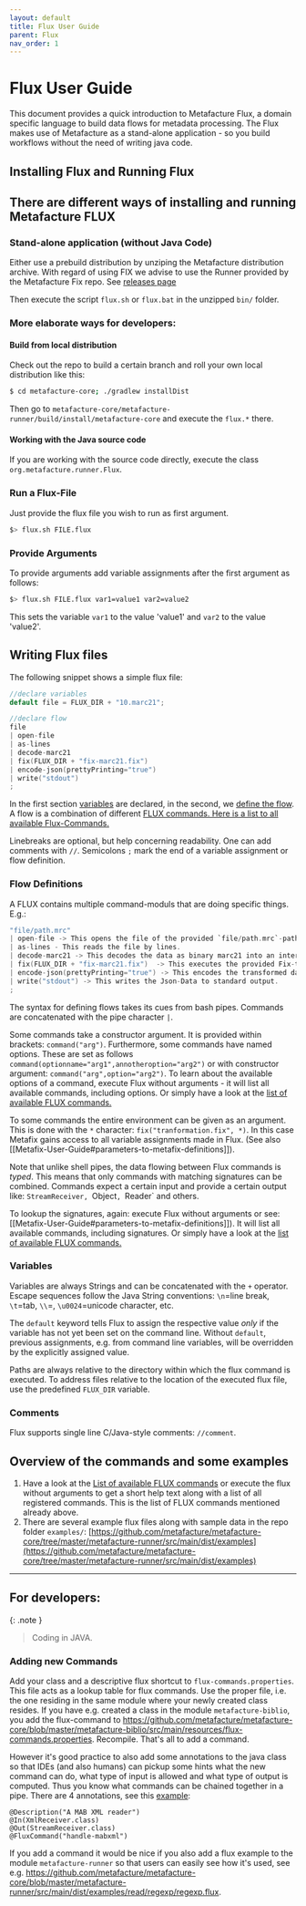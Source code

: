 ```yaml
---
layout: default
title: Flux User Guide
parent: Flux
nav_order: 1
---
```


# Flux User Guide

This document provides a quick introduction to Metafacture Flux, a domain specific language to build data flows for metadata processing.
The Flux makes use of Metafacture as a stand-alone application - so you build workflows without the need of writing java code.


## Installing Flux and Running Flux

## There are different ways of installing and running Metafacture FLUX
### Stand-alone application (without Java Code)

Either use a prebuild distribution by unziping the Metafacture distribution archive. With regard of using FIX we advise to use the Runner provided by the Metafacture Fix repo. See [releases page](https://github.com/metafacture/metafacture-fix/releases)

Then execute the script `flux.sh` or `flux.bat` in the unzipped `bin/` folder.

### More elaborate ways for developers:

#### Build from local distribution
Check out the repo to build a certain branch and roll your own local distribution like this:
```bash
$ cd metafacture-core; ./gradlew installDist
```

Then go to `metafacture-core/metafacture-runner/build/install/metafacture-core` and execute the `flux.*` there.

#### Working with the Java source code 

If you are working with the source code directly, execute the class `org.metafacture.runner.Flux`.

### Run a Flux-File

Just provide the flux file you wish to run as first argument.

```bash
$> flux.sh FILE.flux
```

### Provide Arguments
To provide arguments add variable assignments after the first argument as follows:
```bash
$> flux.sh FILE.flux var1=value1 var2=value2
```
This sets the variable `var1` to the value 'value1' and `var2` to the value 'value2'.

## Writing Flux files
The following snippet shows a simple flux file:

```c
//declare variables
default file = FLUX_DIR + "10.marc21";

//declare flow
file
| open-file
| as-lines
| decode-marc21
| fix(FLUX_DIR + "fix-marc21.fix")
| encode-json(prettyPrinting="true")
| write("stdout")
;
```

In the first section [variables](#variables) are declared, in the second, we [define the flow](#flow-definitions).
A flow is a combination of different [FLUX commands. Here is a list to all available Flux-Commands.](/docs/flux/flux-commands.html)

Linebreaks are optional, but help concerning readability. One can add comments with `//`.
Semicolons `;` mark the end of a variable assignment or flow definition. 

### Flow Definitions

A FLUX contains multiple command-moduls that are doing specific things. E.g.:

```C
"file/path.mrc"
| open-file -> This opens the file of the provided `file/path.mrc`-path.
| as-lines - This reads the file by lines.
| decode-marc21 -> This decodes the data as binary marc21 into an internal format.
| fix(FLUX_DIR + "fix-marc21.fix")  -> This executes the provided Fix-transformation.
| encode-json(prettyPrinting="true") -> This encodes the transformed data as JSON-Format.
| write("stdout") -> This writes the Json-Data to standard output.
;
``````

The syntax for defining flows takes its cues from bash pipes. Commands are concatenated with the pipe character `|`. 

Some commands take a constructor argument. It is provided within brackets: `command("arg")`.
Furthermore, some commands have named options. These are set as follows `command(optionname="arg1",annotheroption="arg2")` or with constructor argument: `command("arg",option="arg2")`.
To learn about the available options of a command, execute Flux without arguments - it will list all available commands, including options. Or simply have a look at the [list of available FLUX commands.](/flux-commands.md)


To some commands the entire environment can be given as an argument. This is done with the `*` character: `fix("tranformation.fix", *)`. In this case Metafix gains access to all variable assignments made in Flux.
(See also [[Metafix-User-Guide#parameters-to-metafix-definitions]]).

Note that unlike shell pipes, the data flowing between Flux commands is _typed_. This means that only commands with matching signatures can be combined. Commands expect a certain input and provide a certain output like: `StreamReceiver, `Object`, `Reader` and others.

To lookup the signatures, again: execute Flux without arguments or see: [[Metafix-User-Guide#parameters-to-metafix-definitions]]). It will list all available commands, including signatures. Or simply have a look at the  [list of available FLUX commands.](/docs/flux/flux-commands.html)

### Variables
Variables are always Strings and can be concatenated with the `+` operator. Escape sequences follow the Java String conventions: `\n`=line break, `\t`=tab, `\\`=\, `\u0024`=unicode character, etc.

The `default` keyword tells Flux to assign the respective value _only_ if the variable has 
not yet been set on the command line. Without `default`, previous assignments, e.g. from command line variables, will be overridden by the explicitly assigned value.

Paths are always relative to the directory within which the flux command is executed. To address files relative to the location of the executed flux file, use the predefined `FLUX_DIR` variable.

### Comments
Flux supports single line C/Java-style comments: `//comment`.


## Overview of the commands and some examples
1. Have a look at the [List of available FLUX commands](/flux-commands.md) or execute the flux without arguments to get a short help text along with a list of all registered commands. This is the list of FLUX commands mentioned already above.
2. There are several example flux files along with sample data in the repo folder `examples/`: [https://github.com/metafacture/metafacture-core/tree/master/metafacture-runner/src/main/dist/examples](https://github.com/metafacture/metafacture-core/tree/master/metafacture-runner/src/main/dist/examples)

_________________________
## For developers: 

{: .note }
> Coding in JAVA.

### Adding new Commands
Add your class and a descriptive flux shortcut to `flux-commands.properties`. This file acts as a lookup table for flux commands. Use the proper file, i.e. the one residing in the same module where your newly created class resides. If you have e.g. created a class in the module `metafacture-biblio`, you add the flux-command to https://github.com/metafacture/metafacture-core/blob/master/metafacture-biblio/src/main/resources/flux-commands.properties.
Recompile. That's all to add a command.

However it's good practice to also add some annotations to the java class so that IDEs (and also humans) can pickup some hints what the new command can do, what type of input is allowed and what type of output is computed. Thus you know what commands can be chained together in a pipe.
There are 4 annotations, see this [example](https://github.com/metafacture/metafacture-core/blob/master/metafacture-biblio/src/main/java/org/metafacture/biblio/AlephMabXmlHandler.java):
```
@Description("A MAB XML reader")
@In(XmlReceiver.class)
@Out(StreamReceiver.class)
@FluxCommand("handle-mabxml")
```
If you add a command it would be nice if you also add a flux example to the module `metafacture-runner` so that users can easily see how it's used, see e.g. https://github.com/metafacture/metafacture-core/blob/master/metafacture-runner/src/main/dist/examples/read/regexp/regexp.flux.

